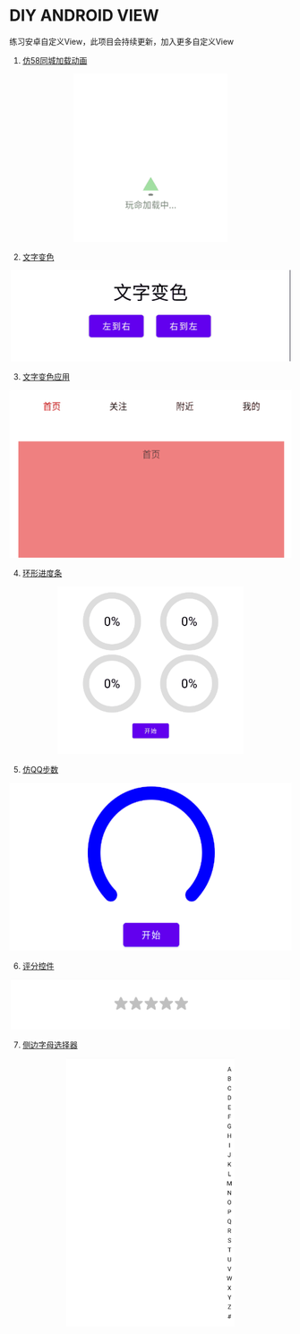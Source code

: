 # DIY ANDROID VIEW
练习安卓自定义View，此项目会持续更新，加入更多自定义View

1. [仿58同城加载动画](https://juejin.cn/post/7439169215134384191)
<p align="center">
  <img width="auto" height="300" src="https://github.com/wuxaye/DiyView/blob/master/img/loadingView.gif" >
</p>

2. [文字变色](https://juejin.cn/post/7436217936564273178)
<p align="center">
  <img width="500" height="auto" src="https://github.com/wuxaye/DiyView/blob/master/img/TVTrackView.gif" >
</p>

3. [文字变色应用](https://juejin.cn/post/7436370478519042063)
<p align="center">
  <img width="auto" height="300" src="https://github.com/wuxaye/DiyView/blob/master/img/trackTvVpView.gif" >
</p>

4. [环形进度条](https://juejin.cn/post/7436667191539466250)
<p align="center">
  <img width="auto" height="300" src="https://github.com/wuxaye/DiyView/blob/master/img/circleView.gif" >
</p>

5. [仿QQ步数](https://juejin.cn/post/7436667191539466250)
<p align="center">
  <img width="auto" height="300" src="https://github.com/wuxaye/DiyView/blob/master/img/qqStepView.gif" >
</p>

6. [评分控件](https://juejin.cn/post/7441190456501043211)
<p align="center">
  <img width="500" height="auto" src="https://github.com/wuxaye/DiyView/blob/master/img/ratingView.gif" >
</p>

7. [侧边字母选择器](https://juejin.cn/post/7442284498741198858)
<p align="center">
  <img width="300" height="auto" src="https://github.com/wuxaye/DiyView/blob/master/img/alphabetView.gif" >
</p>